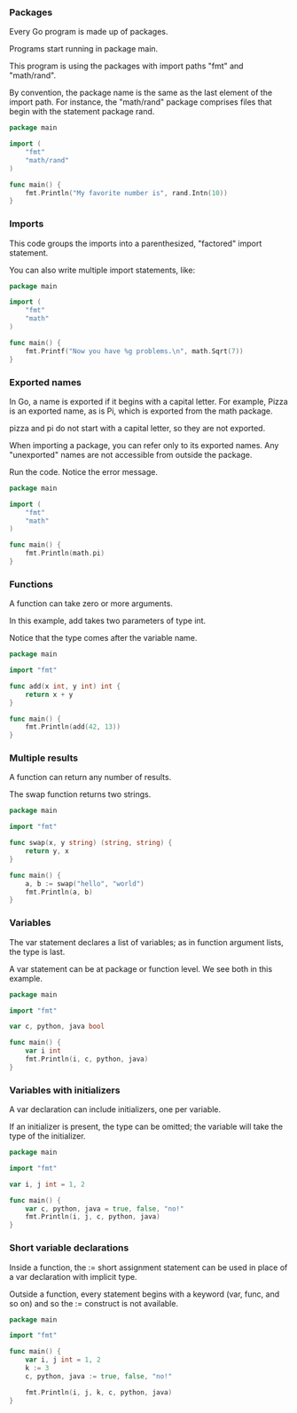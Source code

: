 ### Packages

Every Go program is made up of packages.

Programs start running in package main.

This program is using the packages with import paths "fmt" and "math/rand".

By convention, the package name is the same as the last element of the import path. For instance, the "math/rand" package comprises files that begin with the statement package rand.

```go
package main

import (
	"fmt"
	"math/rand"
)

func main() {
	fmt.Println("My favorite number is", rand.Intn(10))
}

```

### Imports

This code groups the imports into a parenthesized, "factored" import statement.

You can also write multiple import statements, like:

```go
package main

import (
	"fmt"
	"math"
)

func main() {
	fmt.Printf("Now you have %g problems.\n", math.Sqrt(7))
}

```

### Exported names

In Go, a name is exported if it begins with a capital letter. For example, Pizza is an exported name, as is Pi, which is exported from the math package.

pizza and pi do not start with a capital letter, so they are not exported.

When importing a package, you can refer only to its exported names. Any "unexported" names are not accessible from outside the package.

Run the code. Notice the error message.

```go
package main

import (
	"fmt"
	"math"
)

func main() {
	fmt.Println(math.pi)
}
```

### Functions

A function can take zero or more arguments.

In this example, add takes two parameters of type int.

Notice that the type comes after the variable name.

```go
package main

import "fmt"

func add(x int, y int) int {
	return x + y
}

func main() {
	fmt.Println(add(42, 13))
}
```

### Multiple results

A function can return any number of results.

The swap function returns two strings.

```go
package main

import "fmt"

func swap(x, y string) (string, string) {
	return y, x
}

func main() {
	a, b := swap("hello", "world")
	fmt.Println(a, b)
}
```

### Variables

The var statement declares a list of variables; as in function argument lists, the type is last.

A var statement can be at package or function level. We see both in this example.

```go
package main

import "fmt"

var c, python, java bool

func main() {
	var i int
	fmt.Println(i, c, python, java)
}
```

### Variables with initializers

A var declaration can include initializers, one per variable.

If an initializer is present, the type can be omitted; the variable will take the type of the initializer.

```go
package main

import "fmt"

var i, j int = 1, 2

func main() {
	var c, python, java = true, false, "no!"
	fmt.Println(i, j, c, python, java)
}
```

### Short variable declarations

Inside a function, the := short assignment statement can be used in place of a var declaration with implicit type.

Outside a function, every statement begins with a keyword (var, func, and so on) and so the := construct is not available.

```go
package main

import "fmt"

func main() {
	var i, j int = 1, 2
	k := 3
	c, python, java := true, false, "no!"

	fmt.Println(i, j, k, c, python, java)
}
```